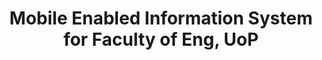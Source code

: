 ---
layout: project_old
title: Mobile Enabled Information System for Faculty of Eng, UoP
permalink: /4yp/e04/Mobile-Enabled-Information-System-for-Faculty-of-Eng-UoP

has_children: false
parent: E04 Undergraduate Research Projects
grand_parent: Undergraduate Research Projects

cover_url: https://cepdnaclk.github.io/projects.ce.pdn.ac.lk/data/categories/4yp/cover_page.jpg
thumbnail_url: /data/categories/4yp/thumbnail.jpg

team: [D.R.Lunugalage (E/04/171), K.V.N.M.Singaghosha (E/04/277)]
supervisors: [ Prof. Roshan G. Ragel]

has_publication: false
publication: ""
---